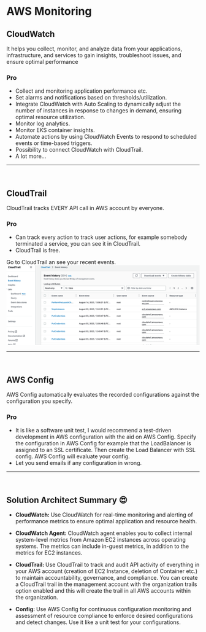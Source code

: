# AWS Monitoring

## CloudWatch
It helps you collect, monitor, and analyze data from your applications, infrastructure, and services to gain insights, troubleshoot issues, and ensure optimal performance

### Pro
- Collect and monitoring application performance etc.
- Set alarms and notifications based on thresholds/utilization.
- Integrate CloudWatch with Auto Scaling to dynamically adjust the number of instances in response to changes in demand, ensuring optimal resource utilization.
- Monitor log analytics.
- Monitor EKS container insights.
- Automate actions by using CloudWatch Events to respond to scheduled events or time-based triggers.
- Possibility to connect CloudWatch with CloudTrail.
- A lot more...

---
<br>

## CloudTrail
CloudTrail tracks EVERY API call in AWS account by everyone.

### Pro
- Can track every action to track user actions, for example somebody terminated a service, you can see it in CloudTrail.
- CloudTrail is free.

Go to CloudTrail an see your recent events.
![CloudTrail](./draws/cloudtrail.png)

---
<br>

## AWS Config
AWS Config automatically evaluates the recorded configurations against the configuration you specify.

### Pro
- It is like a software unit test, I would recommend a test-driven development in AWS configuration with the aid on AWS Config. Specify the configuration in AWS Config for example that the LoadBalancer is assigned to an SSL certificate. Then create the Load Balancer with SSL config. AWS Config will evaluate your config.
- Let you send emails if any configuration in wrong.

---
<br>

## Solution Architect Summary 😍

- <b>CloudWatch: </b>Use CloudWatch for real-time monitoring and alerting of performance metrics to ensure optimal application and resource health.

- <b>CloudWatch Agent: </b>CloudWatch agent enables you to collect internal system-level metrics from Amazon EC2 instances across operating systems. The metrics can include in-guest metrics, in addition to the metrics for EC2 instances.

- <b>CloudTrail: </b>Use CloudTrail to track and audit API activity of everything in your AWS account (creation of EC2 Instance, deletion of Container etc.) to maintain accountability, governance, and compliance. You can create a CloudTrail trail in the management account with the organization trails option enabled and this will create the trail in all AWS accounts within the organization.

- <b>Config: </b>Use AWS Config for continuous configuration monitoring and assessment of resource compliance to enforce desired configurations and detect changes. Use it like a unit test for your configurations.
